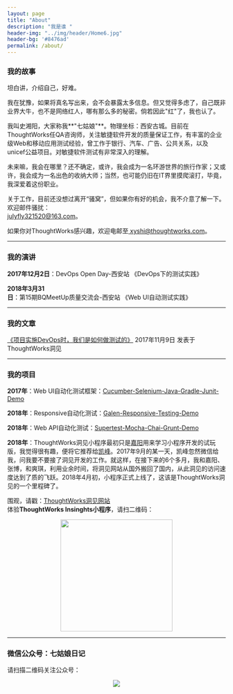 ```yaml
---
layout: page
title: "About"
description: "我是谁 "
header-img: "../img/header/Home6.jpg"
header-bg: '#8476ad'
permalink: /about/
---
```


<!--<h1>关于我</h1>

<div id="#msg"></div>
<center>
    <img src="{{site.baseurl }}/img/about/july.jpg" align="center">
</center>-->

<h3>我的故事</h3>

坦白讲，介绍自己，好难。

我在犹豫，如果将真名写出来，会不会暴露太多信息。但又觉得多虑了，自己既非业界大牛，也不是网络红人，哪有那么多的秘密。倘若因此"红"了，我也认了。

我叫史湘阳，大家称我**"七姑娘"**。物理坐标：西安古城。目前在ThoughtWorks任QA咨询师，关注敏捷软件开发的质量保证工作，有丰富的企业级Web和移动应用测试经验，曾工作于银行、汽车、广告、公共关系，以及unicef公益项目。对敏捷软件测试有非常深入的理解。

未来嘛，我会在哪里？还不确定，或许，我会成为一名环游世界的旅行作家；又或许，我会成为一名出色的收纳大师；当然，也可能仍旧在IT界里摸爬滚打，毕竟，我深爱着这份职业。

关于工作，目前还没想过离开“骚窝”，但如果你有好的机会，我不介意了解一下。欢迎邮件骚扰：<br>
<a href="mailto:julyfly321520@163.com">
<i class="fa fa-envelope-o" aria-hidden="true"></i> julyfly321520@163.com</a>。

如果你对ThoughtWorks感兴趣，欢迎电邮至<a href="mailto:xyshi@thoughtworks.com">
<i class="fa fa-envelope-o" aria-hidden="true"></i> xyshi@thoughtworks.com</a>。

<hr>

<h3>我的演讲</h3>

**2017年12月2日**：DevOps Open Day-西安站 《DevOps下的测试实践》

**2018年3月31日**：第15期BQMeetUp质量交流会-西安站 《Web UI自动测试实践》

<hr>

<h3>我的文章</h3>

[《项目实施DevOps时，我们是如何做测试的》](https://insights.thoughtworks.cn/qa-in-devops/) 2017年11月9日 发表于ThoughtWorks洞见

<hr>

<h3>我的项目</h3>

**2017年**：Web UI自动化测试框架：[Cucumber-Selenium-Java-Gradle-Junit-Demo](https://github.com/JulyShi/Cucumber-Selenium-Java-Gradle-Junit-Demo.git)

**2018年**：Responsive自动化测试：[Galen-Responsive-Testing-Demo](https://github.com/JulyShi/Galen-Responsive-Testing-Demo.git)

**2018年**：Web API自动化测试：[Supertest-Mocha-Chai-Grunt-Demo](https://github.com/JulyShi/Supertest-Mocha-Chai-Grunt-Demo.git)

**2018年**：ThoughtWorks洞见小程序最初只是[嘉阳](https://blog.jyyan.xyz/)用来学习小程序开发的试玩版，我觉得很有趣，便将它推荐给[凯峰](https://www.instagram.com/zhangkf/)。2017年9月的某一天，凯峰忽然微信给我，问我要不要接了洞见开发的工作。就这样，在接下来的6个多月，我和嘉阳、张博，和爽琪，利用业余时间，将洞见网站从国外搬回了国内，从此洞见的访问速度达到了质的飞跃。2018年4月初，小程序正式上线了，这该是ThoughtWorks洞见的一个里程碑了。

围观，请戳：[ThoughtWorks洞见网站](https://insights.thoughtworks.cn/)<br>
体验**ThoughtWorks Insinghts小程序**，请扫二维码：
<div id="#msg"></div>
<center>
    <img src="{{site.baseurl }}/img/about/Artboard.png" align="center" style="width:258px;">
</center>
	
<hr>	
<h3>微信公众号：七姑娘日记</h3>
<i class="fa fa-weixin" aria-hidden="true"></i> 请扫描二维码关注公众号：

<center>
    <p><img src="{{site.baseurl }}/img/about/July-Wechat.jpg" align="center"></p>
</center>

<!--<hr>	-->

<!--<h3>你可以在这里找到我</h3>

Twitter:  [https://twitter.com/July65170663](https://twitter.com/July65170663)

Facebook:  [https://www.facebook.com/july.shi.12](https://www.facebook.com/july.shi.12)

Insight:  [https://insights.thoughtworks.cn/author/shixiangyang/](https://insights.thoughtworks.cn/author/shixiangyang/)

简书:  [https://www.jianshu.com/u/a56252510948](https://www.jianshu.com/u/a56252510948)

豆瓣:  [https://www.douban.com/people/julysxy/](https://www.douban.com/people/julysxy/)

知乎:  [https://www.zhihu.com/people/julysxy/activities](https://www.zhihu.com/people/julysxy/activities)

GitHub:  [https://github.com/JulyShi](https://github.com/JulyShi)

Email:  <a href="mailto:xyshi@thoughtworks.com">xyshi@thoughtworks.com</a>-->
  

